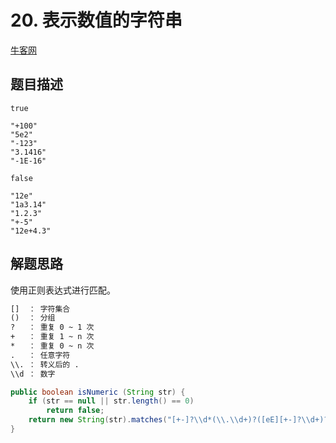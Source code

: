 # 20. 表示数值的字符串

[牛客网](https://www.nowcoder.com/practice/e69148f8528c4039ad89bb2546fd4ff8?tpId=13&tqId=11206&tab=answerKey&from=cyc_github)

## 题目描述

```
true

"+100"
"5e2"
"-123"
"3.1416"
"-1E-16"
```

```
false

"12e"
"1a3.14"
"1.2.3"
"+-5"
"12e+4.3"
```


## 解题思路

使用正则表达式进行匹配。

```html
[]  ： 字符集合
()  ： 分组
?   ： 重复 0 ~ 1 次
+   ： 重复 1 ~ n 次
*   ： 重复 0 ~ n 次
.   ： 任意字符
\\. ： 转义后的 .
\\d ： 数字
```

```java
public boolean isNumeric (String str) {
    if (str == null || str.length() == 0)
        return false;
    return new String(str).matches("[+-]?\\d*(\\.\\d+)?([eE][+-]?\\d+)?");
}
```
